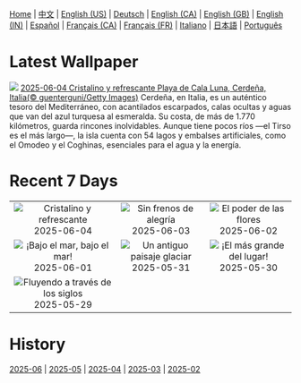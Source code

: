 [Home](../README.md) | [中文](zh-CN.md) | [English (US)](en-US.md) | [Deutsch](de-DE.md) | [English (CA)](en-CA.md) | [English (GB)](en-GB.md) | [English (IN)](en-IN.md) | [Español](es-ES.md) | [Français (CA)](fr-CA.md) | [Français (FR)](fr-FR.md) | [Italiano](it-IT.md) | [日本語](ja-JP.md) | [Português](pt-BR.md)

# Latest Wallpaper
![](https://www.bing.com/th?id=OHR.CalaLuna_ES-ES6894495288_UHD.jpg)
[2025-06-04 Cristalino y refrescante Playa de Cala Luna, Cerdeña, Italia(© guenterguni/Getty Images)](https://www.bing.com/th?id=OHR.CalaLuna_ES-ES6894495288_UHD.jpg)
Cerdeña, en Italia, es un auténtico tesoro del Mediterráneo, con acantilados escarpados, calas ocultas y aguas que van del azul turquesa al esmeralda. Su costa, de más de 1.770 kilómetros, guarda rincones inolvidables. Aunque tiene pocos ríos —el Tirso es el más largo—, la isla cuenta con 54 lagos y embalses artificiales, como el Omodeo y el Coghinas, esenciales para el agua y la energía.

# Recent 7 Days
|  |  |  |
|:---:|:---:|:---:|
| ![](https://www.bing.com/th?id=OHR.CalaLuna_ES-ES6894495288_400x240.jpg "Cristalino y refrescante") 2025-06-04 | ![](https://www.bing.com/th?id=OHR.BicyclesUtrecht_ES-ES6764492032_400x240.jpg "Sin frenos de alegría") 2025-06-03 | ![](https://www.bing.com/th?id=OHR.EchinaceaButterfly_ES-ES6329084814_400x240.jpg "El poder de las flores") 2025-06-02 |
| ![](https://www.bing.com/th?id=OHR.GrandeTerreReef_ES-ES6037163646_400x240.jpg "¡Bajo el mar, bajo el mar!") 2025-06-01 | ![](https://www.bing.com/th?id=OHR.SwedenReserve_ES-ES5600233708_400x240.jpg "Un antiguo paisaje glaciar") 2025-05-31 | ![](https://www.bing.com/th?id=OHR.CanaryIslandDay_ES-ES5813844536_400x240.jpg "¡El más grande del lugar!") 2025-05-30 |
| ![](https://www.bing.com/th?id=OHR.MiravetSpain_ES-ES8030054546_400x240.jpg "Fluyendo a través de los siglos") 2025-05-29 |  |  |

# History
[2025-06](../archives/wallpaper/es-ES/w_2025_06.md) | [2025-05](../archives/wallpaper/es-ES/w_2025_05.md) | [2025-04](../archives/wallpaper/es-ES/w_2025_04.md) | [2025-03](../archives/wallpaper/es-ES/w_2025_03.md) | [2025-02](../archives/wallpaper/es-ES/w_2025_02.md)
